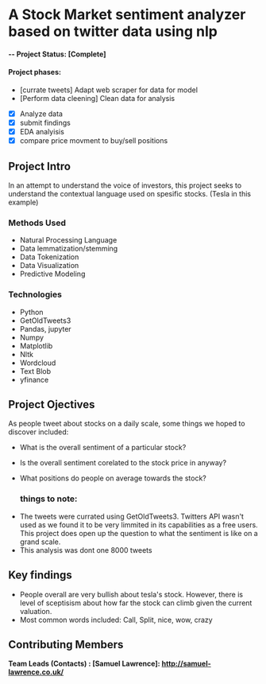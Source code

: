# **A Stock Market sentiment analyzer based on twitter data using nlp**
#### -- Project Status: [Complete]
#### Project phases:
- [currate tweets] Adapt web scraper for data for model
- [Perform data cleening] Clean data for analysis
- [x] Analyze data
- [x] submit findings
- [x] EDA analyisis
- [x] compare price movment to buy/sell positions

## Project Intro
In an attempt to understand the voice of investors, this project seeks to understand the contextual language used on spesific stocks. (Tesla in this example) 

### Methods Used
* Natural Processing Language
* Data lemmatization/stemming
* Data Tokenization
* Data Visualization
* Predictive Modeling

### Technologies
* Python
* GetOldTweets3
* Pandas, jupyter
* Numpy
* Matplotlib
* Nltk
* Wordcloud 
* Text Blob
* yfinance

## Project Ojectives
As people tweet about stocks on a daily scale, some things we hoped to discover included:

- What is the overall sentiment of a particular stock?
- Is the overall sentiment corelated to the stock price in anyway?
- What positions do people on average towards the stock?

    ### things to note:

* The tweets were currated using GetOldTweets3. Twitters API wasn't used as we found it to be very limmited in its capabilities as a free users. This project does open up the question to what the sentiment is like on a grand scale.
* This analysis was dont one 8000 tweets

## Key findings
- People overall are very bullish about tesla's stock. However, there is level of sceptisism about how far the stock can climb given the current valuation.
- Most common words included: Call, Split, nice, wow, crazy



## Contributing  Members

**Team Leads (Contacts) : [Samuel Lawrence]: http://samuel-lawrence.co.uk/**

